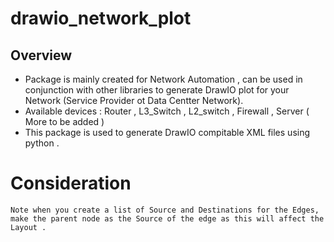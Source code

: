 # drawio_network_plot
## Overview
- Package is mainly created for Network Automation , can be used in conjunction with other libraries to generate DrawIO plot for your Network (Service Provider ot Data Centter Network).
- Available devices : Router , L3_Switch , L2_switch , Firewall , Server ( More to be added )
- This package is used to generate DrawIO compitable XML files using python .

# Consideration 
    Note when you create a list of Source and Destinations for the Edges, make the parent node as the Source of the edge as this will affect the Layout .